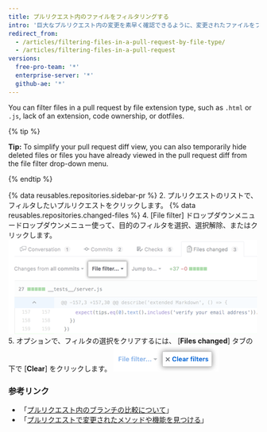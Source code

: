 ```yaml
---
title: プルリクエスト内のファイルをフィルタリングする
intro: '巨大なプルリクエスト内の変更を素早く確認できるように、変更されたファイルをフィルタリングできます。'
redirect_from:
  - /articles/filtering-files-in-a-pull-request-by-file-type/
  - /articles/filtering-files-in-a-pull-request
versions:
  free-pro-team: '*'
  enterprise-server: '*'
  github-ae: '*'
---
```


You can filter files in a pull request by file extension type, such as `.html` or `.js`, lack of an extension, code ownership, or dotfiles.

{% tip %}

**Tip:** To simplify your pull request diff view, you can also temporarily hide deleted files or files you have already viewed in the pull request diff from the file filter drop-down menu.

{% endtip %}

{% data reusables.repositories.sidebar-pr %}
2. プルリクエストのリストで、フィルタしたいプルリクエストをクリックします。
{% data reusables.repositories.changed-files %}
4. [File filter] ドロップダウンメニュードロップダウンメニュー使って、目的のフィルタを選択、選択解除、またはクリックします。 ![プルリクエスト diff の上のファイルのフィルタオプション](/assets/images/help/pull_requests/file-filter-option.png)
5. オプションで、フィルタの選択をクリアするには、 [**Files changed**] タブの下で [**Clear**] をクリックします。 ![ファイルのフィルタの選択のクリア](/assets/images/help/pull_requests/clear-file-filter.png)

### 参考リンク

- 「[プルリクエスト内のブランチの比較について](/articles/about-comparing-branches-in-pull-requests)」
- 「[プルリクエストで変更されたメソッドや機能を見つける](/articles/finding-changed-methods-and-functions-in-a-pull-request)」
